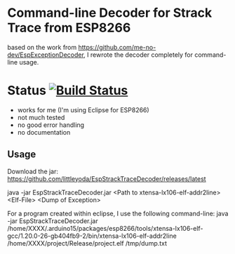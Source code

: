 # Command-line Decoder for Strack Trace from ESP8266

based on the work from https://github.com/me-no-dev/EspExceptionDecoder, 
I rewrote the decoder completely for command-line usage.


# Status  [![Build Status](https://travis-ci.org/littleyoda/EspStrackTraceDecoder.svg?branch=master)](https://travis-ci.org/littleyoda/EspStrackTraceDecoder)
- works for me (I'm using Eclipse for ESP8266)
- not much tested
- no good error handling
- no documentation


## Usage

Download the jar: https://github.com/littleyoda/EspStrackTraceDecoder/releases/latest

java -jar EspStrackTraceDecoder.jar \<Path to xtensa-lx106-elf-addr2line> \<Elf-File> \<Dump of Exception>

For a program created within eclipse, I use the following command-line:
java -jar EspStrackTraceDecoder.jar /home/XXXX/.arduino15/packages/esp8266/tools/xtensa-lx106-elf-gcc/1.20.0-26-gb404fb9-2/bin/xtensa-lx106-elf-addr2line /home/XXXX/project/Release/project.elf /tmp/dump.txt
